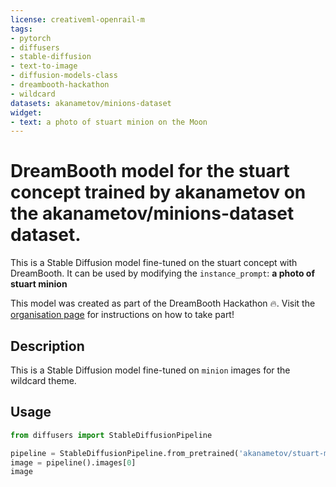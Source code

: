 ```yaml
---
license: creativeml-openrail-m
tags:
- pytorch
- diffusers
- stable-diffusion
- text-to-image
- diffusion-models-class
- dreambooth-hackathon
- wildcard
datasets: akanametov/minions-dataset
widget:
- text: a photo of stuart minion on the Moon
---
```


# DreamBooth model for the stuart concept trained by akanametov on the akanametov/minions-dataset dataset.

This is a Stable Diffusion model fine-tuned on the stuart concept with DreamBooth. It can be used by modifying the `instance_prompt`: **a photo of stuart minion**

This model was created as part of the DreamBooth Hackathon 🔥. Visit the [organisation page](https://huggingface.co/dreambooth-hackathon) for instructions on how to take part!

## Description


This is a Stable Diffusion model fine-tuned on `minion` images for the wildcard theme.


## Usage

```python
from diffusers import StableDiffusionPipeline

pipeline = StableDiffusionPipeline.from_pretrained('akanametov/stuart-minion')
image = pipeline().images[0]
image
```
